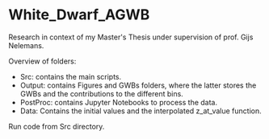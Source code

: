 # White_Dwarf_AGWB
Research in context of my Master's Thesis under supervision of prof. Gijs Nelemans.

Overview of folders:

- Src: contains the main scripts.
- Output: contains Figures and GWBs folders, where the latter stores the GWBs and the contributions to the different bins.
- PostProc: contains Jupyter Notebooks to process the data.
- Data: Contains the initial values and the interpolated z_at_value function.

Run code from Src directory.
